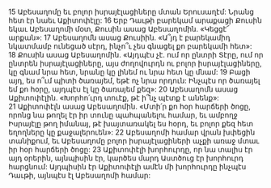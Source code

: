 15 Աբեսաղոմը եւ բոլոր իսրայէլացիները մտան Երուսաղէմ: Նրանց հետ էր նաեւ Աքիտոփէլը: 16 Երբ Դաւթի բարեկամ արաքացի Քուսին եկաւ Աբեսաղոմի մօտ, Քուսին ասաց Աբեսաղոմին. «Կեցցէ՜ արքան»:
17 Աբեսաղոմն ասաց Քուսիին. «Ա՞յդ է բարեկամիդ նկատմամբ ունեցած սէրդ, ինչո՞ւ չես գնացել քո բարեկամի հետ»: 18 Քուսին ասաց Աբեսաղոմին. «Այդպէս չէ. ում որ ընտրի Տէրը, ում որ ընտրեն իսրայէլացիները, այս ժողովուրդն ու բոլոր իսրայէլացիները, կը գնամ նրա հետ, նրանը կը լինեմ ու նրա հետ կը մնամ: 19 Բացի այդ, ես ո՞ւմ պիտի ծառայեմ, եթէ ոչ նրա որդուն: Ինչպէս որ ծառայել եմ քո հօրը, այդպէս էլ կը ծառայեմ քեզ»:
20 Աբեսաղոմն ասաց Աքիտոփէլին. «Խորհո՛ւրդ տուէք, թէ ի՞նչ պէտք է անենք»: 21 Աքիտոփէլն ասաց Աբեսաղոմին. «Մտի՛ր քո հօր հարճերի ծոցը, որոնց նա թողել էր իր տունը պահպանելու համար, եւ ամբողջ Իսրայէլը թող իմանայ, թէ խայտառակել ես հօրդ, եւ բոլոր քեզ հետ եղողները կը քաջալերուեն»: 22 Աբեսաղոմի համար վրան խփեցին տանիքում, եւ Աբեսաղոմը բոլոր իսրայէլացիների աչքի առաջ մտաւ իր հօր հարճերի ծոցը: 23 Աքիտոփէլի խորհուրդը, որ նա տալիս էր այդ օրերին, այնպիսին էր, կարծես մարդ Աստծուց էր խորհուրդ հարցնում: Այդպիսին էր Աքիտոփէլի ամէն մի խորհուրդը ինչպէս Դաւթի, այնպէս էլ Աբեսաղոմի համար:

